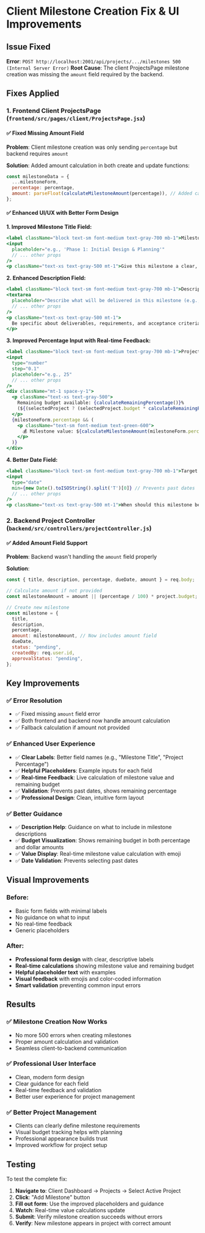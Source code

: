 # Client Milestone Creation Fix & UI Improvements

## Issue Fixed

**Error**: `POST http://localhost:2001/api/projects/.../milestones 500 (Internal Server Error)`
**Root Cause**: The client ProjectsPage milestone creation was missing the `amount` field required by the backend.

## Fixes Applied

### 1. Frontend Client ProjectsPage (`frontend/src/pages/client/ProjectsPage.jsx`)

#### ✅ Fixed Missing Amount Field

**Problem**: Client milestone creation was only sending `percentage` but backend requires `amount`

**Solution**: Added amount calculation in both create and update functions:

```javascript
const milestoneData = {
  ...milestoneForm,
  percentage: percentage,
  amount: parseFloat(calculateMilestoneAmount(percentage)), // Added calculated amount
};
```

#### ✅ Enhanced UI/UX with Better Form Design

**1. Improved Milestone Title Field:**

```jsx
<label className="block text-sm font-medium text-gray-700 mb-1">Milestone Title</label>
<input
  placeholder="e.g., 'Phase 1: Initial Design & Planning'"
  // ... other props
/>
<p className="text-xs text-gray-500 mt-1">Give this milestone a clear, descriptive name.</p>
```

**2. Enhanced Description Field:**

```jsx
<label className="block text-sm font-medium text-gray-700 mb-1">Description</label>
<textarea
  placeholder="Describe what will be delivered in this milestone (e.g., 'Complete homepage design with wireframes and mockups')"
  // ... other props
/>
<p className="text-xs text-gray-500 mt-1">
  Be specific about deliverables, requirements, and acceptance criteria for this milestone.
</p>
```

**3. Improved Percentage Input with Real-time Feedback:**

```jsx
<label className="block text-sm font-medium text-gray-700 mb-1">Project Percentage</label>
<input
  type="number"
  step="0.1"
  placeholder="e.g., 25"
  // ... other props
/>
<div className="mt-1 space-y-1">
  <p className="text-xs text-gray-500">
    Remaining budget available: {calculateRemainingPercentage()}%
    (${(selectedProject ? (selectedProject.budget * calculateRemainingPercentage() / 100) : 0).toLocaleString()})
  </p>
  {milestoneForm.percentage && (
    <p className="text-sm font-medium text-green-600">
      💰 Milestone value: ${calculateMilestoneAmount(milestoneForm.percentage)}
    </p>
  )}
</div>
```

**4. Better Date Field:**

```jsx
<label className="block text-sm font-medium text-gray-700 mb-1">Target Completion Date</label>
<input
  type="date"
  min={new Date().toISOString().split('T')[0]} // Prevents past dates
  // ... other props
/>
<p className="text-xs text-gray-500 mt-1">When should this milestone be completed?</p>
```

### 2. Backend Project Controller (`backend/src/controllers/projectController.js`)

#### ✅ Added Amount Field Support

**Problem**: Backend wasn't handling the `amount` field properly

**Solution**:

```javascript
const { title, description, percentage, dueDate, amount } = req.body;

// Calculate amount if not provided
const milestoneAmount = amount || (percentage / 100) * project.budget;

// Create new milestone
const milestone = {
  title,
  description,
  percentage,
  amount: milestoneAmount, // Now includes amount field
  dueDate,
  status: "pending",
  createdBy: req.user.id,
  approvalStatus: "pending",
};
```

## Key Improvements

### ✅ **Error Resolution**

- ✅ Fixed missing `amount` field error
- ✅ Both frontend and backend now handle amount calculation
- ✅ Fallback calculation if amount not provided

### ✅ **Enhanced User Experience**

- ✅ **Clear Labels**: Better field names (e.g., "Milestone Title", "Project Percentage")
- ✅ **Helpful Placeholders**: Example inputs for each field
- ✅ **Real-time Feedback**: Live calculation of milestone value and remaining budget
- ✅ **Validation**: Prevents past dates, shows remaining percentage
- ✅ **Professional Design**: Clean, intuitive form layout

### ✅ **Better Guidance**

- ✅ **Description Help**: Guidance on what to include in milestone descriptions
- ✅ **Budget Visualization**: Shows remaining budget in both percentage and dollar amounts
- ✅ **Value Display**: Real-time milestone value calculation with emoji
- ✅ **Date Validation**: Prevents selecting past dates

## Visual Improvements

### Before:

- Basic form fields with minimal labels
- No guidance on what to input
- No real-time feedback
- Generic placeholders

### After:

- **Professional form design** with clear, descriptive labels
- **Real-time calculations** showing milestone value and remaining budget
- **Helpful placeholder text** with examples
- **Visual feedback** with emojis and color-coded information
- **Smart validation** preventing common input errors

## Results

### ✅ **Milestone Creation Now Works**

- No more 500 errors when creating milestones
- Proper amount calculation and validation
- Seamless client-to-backend communication

### ✅ **Professional User Interface**

- Clean, modern form design
- Clear guidance for each field
- Real-time feedback and validation
- Better user experience for project management

### ✅ **Better Project Management**

- Clients can clearly define milestone requirements
- Visual budget tracking helps with planning
- Professional appearance builds trust
- Improved workflow for project setup

## Testing

To test the complete fix:

1. **Navigate to**: Client Dashboard → Projects → Select Active Project
2. **Click**: "Add Milestone" button
3. **Fill out form**: Use the improved placeholders and guidance
4. **Watch**: Real-time value calculations update
5. **Submit**: Verify milestone creation succeeds without errors
6. **Verify**: New milestone appears in project with correct amount
